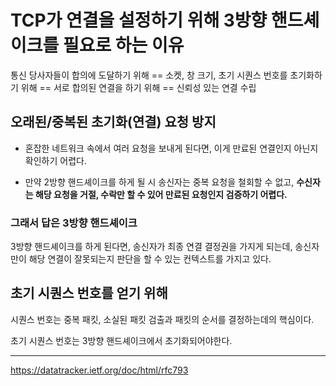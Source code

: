 # TCP가 연결을 설정하기 위해 3방향 핸드셰이크를 필요로 하는 이유

통신 당사자들이 합의에 도달하기 위해 == 
소켓, 창 크기, 초기 시퀀스 번호를 초기화하기 위해 == 
서로 합의된 연결을 하기 위해 == 
신뢰성 있는 연결 수립

## 오래된/중복된 초기화(연결) 요청 방지

- 혼잡한 네트워크 속에서 여러 요청을 보내게 된다면, 이게 만료된 연결인지 아닌지 확인하기 어렵다.

- 만약 2방향 핸드셰이크를 하게 될 시 송신자는 중복 요청을 철회할 수 없고, **수신자는 해당 요청을 거절, 수락만 할 수 있어 만료된 요청인지 검증하기 어렵다.** 

### 그래서 답은 3방향 핸드셰이크

3방향 핸드셰이크를 하게 된다면, 송신자가 최종 연결 결정권을 가지게 되는데, 송신자만이 해당 연결이 잘못되는지 판단을 할 수 있는 컨텍스트를 가지고 있다.

## 초기 시퀀스 번호를 얻기 위해

시퀀스 번호는 중복 패킷, 소실된 패킷 검출과 패킷의 순서를 결정하는데의 핵심이다.

초기 시퀀스 번호는 3방향 핸드셰이크에서 초기화되어야한다. 

---

https://datatracker.ietf.org/doc/html/rfc793